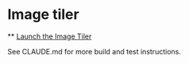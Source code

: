 # Image tiler

** [Launch the Image Tiler](https://www.bitstream.io/image-tiler/)

See CLAUDE.md for more build and test instructions.


